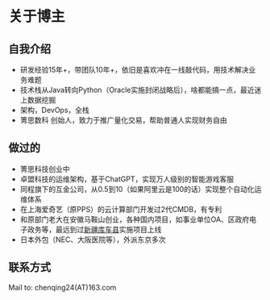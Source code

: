 # 关于博主

## 自我介绍

* 研发经验15年+，带团队10年+，依旧是喜欢冲在一线敲代码，用技术解决业务难题
* 技术栈从Java转向Python（Oracle实施封闭战略后），啥都能搞一点，最近迷上数据挖掘
* 架构，DevOps，全栈
* 箐思数科 创始人，致力于推广量化交易，帮助普通人实现财务自由

## 做过的

* 箐思科技创业中
* 卓盟科技的运维架构，基于ChatGPT，实现万人级别的智能游戏客服
* 同程旗下的互金公司，从0.5到10（如果阿里云是100的话）实现整个自动化运维体系
* 在上海爱奇艺（原PPS）的云计算部门开发过2代CMDB，有专利
* 和原部门老大在安徽马鞍山创业，各种国内项目，如事业单位OA、区政府电子政务等，最远到过[新疆库车县](https://baike.baidu.com/item/%E5%BA%93%E8%BD%A6)实施项目上线
* 日本外包（NEC、大阪医院等），外派东京多次

## 联系方式

Mail to: chenqing24(AT)163.com